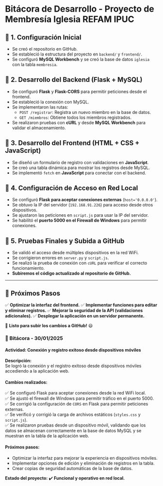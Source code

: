 # Bitácora de Desarrollo - Proyecto de Membresía Iglesia REFAM IPUC

## **📌 1. Configuración Inicial**
- Se creó el repositorio en GitHub.
- Se estableció la estructura del proyecto en `backend/` y `frontend/`.
- Se configuró **MySQL Workbench** y se creó la base de datos `iglesia` con la tabla `membresia`.

## **📌 2. Desarrollo del Backend (Flask + MySQL)**
- Se configuró **Flask** y **Flask-CORS** para permitir peticiones desde el frontend.
- Se estableció la conexión con MySQL.
- Se implementaron las rutas:
  - `POST /registrar`: Registra un nuevo miembro en la base de datos.
  - `GET /miembros`: Obtiene todos los miembros registrados.
- Se realizaron pruebas con **cURL** y desde **MySQL Workbench** para validar el almacenamiento.

## **📌 3. Desarrollo del Frontend (HTML + CSS + JavaScript)**
- Se diseñó un formulario de registro con validaciones en **JavaScript**.
- Se creó una tabla dinámica para mostrar los registros desde MySQL.
- Se implementó `fetch` en **JavaScript** para conectar con el backend.

## **📌 4. Configuración de Acceso en Red Local**
- Se configuró **Flask para aceptar conexiones externas** (`host='0.0.0.0'`).
- Se obtuvo la IP del servidor (`192.168.91.226`) para acceso desde otros dispositivos.
- Se ajustaron las peticiones en `script.js` para usar la IP del servidor.
- Se habilitó el **puerto 5000 en el Firewall de Windows** para permitir conexiones.

## **📌 5. Pruebas Finales y Subida a GitHub**
- Se validó el acceso desde múltiples dispositivos en la red WiFi.
- Se corrigieron errores en `server.py` y `script.js`.
- Se realizó la prueba de conexión con `cURL` para verificar el correcto funcionamiento.
- **Subiremos el código actualizado al repositorio de GitHub.**

---

## **📌 Próximos Pasos**
✅ **Optimizar la interfaz del frontend.**
✅ **Implementar funciones para editar y eliminar registros.**
✅ **Mejorar la seguridad de la API (validaciones adicionales).**
✅ **Desplegar la aplicación en un servidor permanente.**

🚀 **Listo para subir los cambios a GitHub!** 😃

### 📌 Bitácora - 30/01/2025  

#### **Actividad: Conexión y registro exitoso desde dispositivos móviles**  

**Descripción:**  
Se logró la conexión y el registro exitoso desde dispositivos móviles accediendo a la aplicación web.  

#### **Cambios realizados:**  
✅ Se configuró Flask para aceptar conexiones desde la red WiFi local.  
✅ Se ajustó el firewall de Windows para permitir tráfico en el puerto 5000.  
✅ Se corrigió la configuración de `CORS` en Flask para permitir peticiones externas.  
✅ Se verificó y corrigió la carga de archivos estáticos (`styles.css` y `script.js`).  
✅ Se realizaron pruebas desde un dispositivo móvil, validando que los datos se almacenan correctamente en la base de datos MySQL y se muestran en la tabla de la aplicación web.  

#### **Próximos pasos:**  
- Optimizar la interfaz para mejorar la experiencia en dispositivos móviles.  
- Implementar opciones de edición y eliminación de registros en la tabla.  
- Crear copias de seguridad automáticas de la base de datos.  

**Estado del proyecto:** ✔️ **Funcional y operativo en red local.**  

